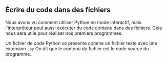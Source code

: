 ## Écrire du code dans des fichiers

Nous avons vu comment utiliser Python en mode interactif, mais l'interpréteur peut aussi exécuter du code contenu dans des fichiers.
Cela nous sera utile pour réaliser nos premiers programmes.

Un fichier de code Python se présente comme un fichier texte avec une extension `.py`
On dit que le contenu du fichier est le code source du programme.
